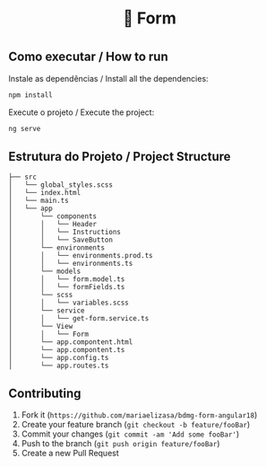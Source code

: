 <h1 align="center">📜 Form<h1/>

## Como executar / How to run

Instale as dependências / Install all the dependencies:

```sh
npm install
```

Execute o projeto / Execute the project:

```sh
ng serve
```

## Estrutura do Projeto / Project Structure

```
├── src
│   └── global_styles.scss
│   └── index.html
│   └── main.ts
│   └── app
│       └── components 
│       │   └── Header
│       │   └── Instructions
│       │   └── SaveButton
│       └── environments
│       │   └── environments.prod.ts
│       │   └── environments.ts
│       └── models
│       │   └── form.model.ts
│       │   └── formFields.ts
│       └── scss
│       │   └── variables.scss
│       └── service
│       │   └── get-form.service.ts
│       └── View
│       │   └── Form
│       └── app.compontent.html
│       └── app.compontent.ts
│       └── app.config.ts
│       └── app.routes.ts

```

## Contributing

1. Fork it (`https://github.com/mariaelizasa/bdmg-form-angular18`)
2. Create your feature branch (`git checkout -b feature/fooBar`)
3. Commit your changes (`git commit -am 'Add some fooBar'`)
4. Push to the branch (`git push origin feature/fooBar`)
5. Create a new Pull Request